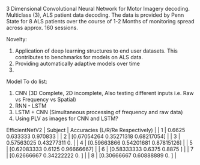 3 Dimensional Convolutional Neural Network for Motor Imagery decoding. Multiclass (3), ALS patient data decoding. 
The data is provided by Penn State for 8 ALS patients over the course of 1-2 Months of monitoring spread across approx. 160 sessions.

Novelty: 
1) Application of deep learning structures to end user datasets. This contributes to benchmarks for models on ALS data.
2) Providing automatically adaptive models over time
3) 

Model To do list: 
1) CNN (3D Complete, 2D incomplete, Also testing different inputs i.e. Raw vs Frequency vs Spatial)
2) RNN - LSTM
3) LSTM + CNN (Simultaneous processing of frequency and raw data)
4) Using PLV as images for CNN and LSTM?


EfficientNetV2 
| Subject | Accuracies (L/R/Re Respectively)              |
|    1    | 0.6625 0.633333 0.970833                      |
|    2    | [0.67054264 0.35271318 0.68217054]            |
|    3    | 0.57563025 0.43277311 0.                      |
|    4    | [0.59663866 0.54201681 0.87815126]            |
|    5    | [0.62083333 0.6125     0.96666667]            |
|    6    | [0.58333333 0.6375     0.8875    ]            |
|    7    | [0.62666667 0.34222222 0.        ]            |
|    8    | [0.30666667 0.60888889 0.        ]            |



